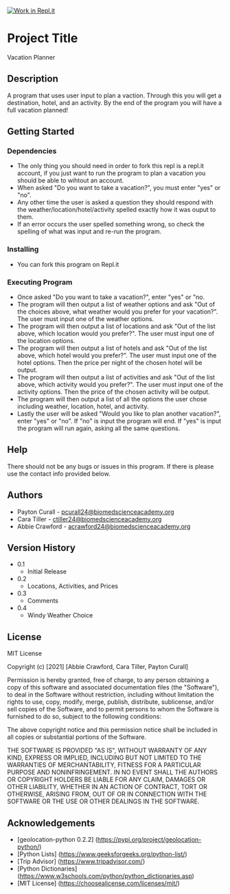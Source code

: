 [![Work in Repl.it](https://classroom.github.com/assets/work-in-replit-14baed9a392b3a25080506f3b7b6d57f295ec2978f6f33ec97e36a161684cbe9.svg)](https://classroom.github.com/online_ide?assignment_repo_id=410719&assignment_repo_type=GroupAssignmentRepo)

# Project Title
Vacation Planner

## Description
A program that uses user input to plan a vaction. Through this you will get a destination, hotel, and an activity. By the end of the program you will have a full vacation planned!

## Getting Started 
 
### Dependencies 
* The only thing you should need in order to fork this repl is a repl.it account, if you just want to run the program to plan a vacation you should be able to wihtout an account.
* When asked "Do you want to take a vacation?", you must enter "yes" or "no". 
* Any other time the user is asked a question they should respond with the weather/location/hotel/activity spelled exactly how it was ouput to them.
* If an error occurs the user spelled something wrong, so check the spelling of what was input and re-run the program.
### Installing
* You can fork this program on Repl.it

### Executing Program 
* Once asked "Do you want to take a vacation?", enter "yes" or "no.
* The program will then output a list of weather options and ask "Out of the choices above, what weather would you prefer for your vacation?". The user must input one of the weather options.
* The program will then output a list of locations and ask "Out of the list above, which location would you prefer?". The user must input one of the location options.
* The program will then output a list of hotels and ask "Out of the list above, which hotel would you prefer?". The user must input one of the hotel options. Then the price per night of the chosen hotel will be output.
* The program will then output a list of activities and ask "Out of the list above, which activity would you prefer?". The user must input one of the activity options. Then the price of the chosen activity will be output.
* The program will then output a list of all the options the user chose including weather, location, hotel, and activity. 
* Lastly the user will be asked "Would you like to plan another vacation?", enter "yes" or "no". If "no" is input the program will end. If "yes" is input the program will run again, asking all the same questions. 

## Help 
There should not be any bugs or issues in this program. If there is please use the contact info provided below. 

## Authors 
* Payton Curall - pcurall24@biomedscienceacademy.org
* Cara Tiller - ctiller24@biomedscienceacademy.org 
* Abbie Crawford - acrawford24@biomedscienceacademy.org

## Version History 
* 0.1
    * Initial Release
* 0.2
    * Locations, Activities, and Prices 
* 0.3
    * Comments
* 0.4
    * Windy Weather Choice

## License 
MIT License

Copyright (c) [2021] [Abbie Crawford, Cara Tiller, Payton Curall] 

Permission is hereby granted, free of charge, to any person obtaining a copy
of this software and associated documentation files (the "Software"), to deal
in the Software without restriction, including without limitation the rights
to use, copy, modify, merge, publish, distribute, sublicense, and/or sell
copies of the Software, and to permit persons to whom the Software is
furnished to do so, subject to the following conditions:

The above copyright notice and this permission notice shall be included in all
copies or substantial portions of the Software.

THE SOFTWARE IS PROVIDED "AS IS", WITHOUT WARRANTY OF ANY KIND, EXPRESS OR
IMPLIED, INCLUDING BUT NOT LIMITED TO THE WARRANTIES OF MERCHANTABILITY,
FITNESS FOR A PARTICULAR PURPOSE AND NONINFRINGEMENT. IN NO EVENT SHALL THE
AUTHORS OR COPYRIGHT HOLDERS BE LIABLE FOR ANY CLAIM, DAMAGES OR OTHER
LIABILITY, WHETHER IN AN ACTION OF CONTRACT, TORT OR OTHERWISE, ARISING FROM,
OUT OF OR IN CONNECTION WITH THE SOFTWARE OR THE USE OR OTHER DEALINGS IN THE
SOFTWARE.

## Acknowledgements


* [geolocation-python 0.2.2] (https://pypi.org/project/geolocation-python/)
* [Python Lists] (https://www.geeksforgeeks.org/python-list/)
* [Trip Advisor] (https://www.tripadvisor.com/)
*  [Python Dictionaries]
(https://www.w3schools.com/python/python_dictionaries.asp)
* [MIT License]
(https://choosealicense.com/licenses/mit/)

